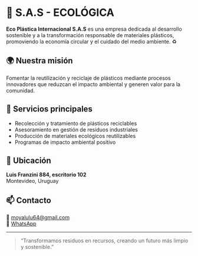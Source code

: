 # 🌱 S.A.S - ECOLÓGICA

**Eco Plástica Internacional S.A.S** es una empresa dedicada al desarrollo sostenible y a la transformación responsable de materiales plásticos, promoviendo la economía circular y el cuidado del medio ambiente. ♻️

## 🌍 Nuestra misión
Fomentar la reutilización y reciclaje de plásticos mediante procesos innovadores que reduzcan el impacto ambiental y generen valor para la comunidad.

## 🧩 Servicios principales
- Recolección y tratamiento de plásticos reciclables  
- Asesoramiento en gestión de residuos industriales  
- Producción de materiales ecológicos reutilizables  
- Programas de impacto ambiental positivo  

## 📍 Ubicación
**Luis Franzini 884, escritorio 102**  
Montevideo, Uruguay  

## 📫 Contacto
📧 [moyalulu64@gmail.com](mailto:moyalulu64@gmail.com)  
💬 [WhatsApp](https://wa.me/543814426862)

---

> “Transformamos residuos en recursos, creando un futuro más limpio y sostenible.”
